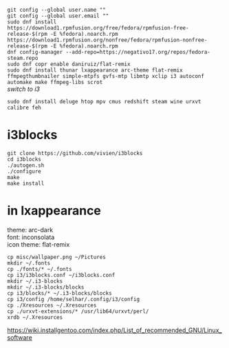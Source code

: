
`git config --global user.name ""`  
`git config --global user.email ""`  
`sudo dnf install https://download1.rpmfusion.org/free/fedora/rpmfusion-free-release-$(rpm -E %fedora).noarch.rpm https://download1.rpmfusion.org/nonfree/fedora/rpmfusion-nonfree-release-$(rpm -E %fedora).noarch.rpm`  
`dnf config-manager --add-repo=https://negativo17.org/repos/fedora-steam.repo`  
`sudo dnf copr enable daniruiz/flat-remix`  
`sudo dnf install thunar lxappearance arc-theme flat-remix ffmpegthumbnailer simple-mtpfs gvfs-mtp libmtp xclip i3 autoconf automake make ffmpeg-libs scrot`  
*switch to i3*  
  
`sudo dnf install deluge htop mpv cmus redshift steam wine urxvt calibre feh`  

# i3blocks
`git clone https://github.com/vivien/i3blocks`  
`cd i3blocks`  
`./autogen.sh`  
`./configure`  
`make`  
`make install`  

# in lxappearance  
theme: arc-dark  
font: inconsolata  
icon theme: flat-remix  

`cp misc/wallpaper.png ~/Pictures`  
`mkdir ~/.fonts`  
`cp ./fonts/* ~/.fonts`  
`cp i3/i3blocks.conf ~/i3blocks.conf`  
`mkdir ~/.i3-blocks`  
`mkdir ~/.i3-blocks/blocks`  
`cp i3/blocks/* ~/.i3-blocks/blocks`  
`cp i3/config /home/selhar/.config/i3/config`  
`cp ./Xresources ~/.Xresources`  
`cp ./urxvt-extensions/* /usr/lib64/urxvt/perl/`  
`xrdb ~/.Xresources`  
  
https://wiki.installgentoo.com/index.php/List_of_recommended_GNU/Linux_software  
